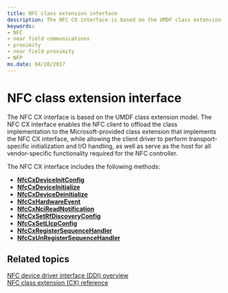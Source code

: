 ```yaml
---
title: NFC class extension interface
description: The NFC CX interface is based on the UMDF class extension model.
keywords:
- NFC
- near field communications
- proximity
- near field proximity
- NFP
ms.date: 04/20/2017
---
```


# NFC class extension interface


The NFC CX interface is based on the UMDF class extension model. The NFC CX interface enables the NFC client to offload the class implementation to the Microsoft-provided class extension that implements the NFC CX interface, while allowing the client driver to perform transport-specific initialization and I/O handling, as well as serve as the host for all vendor-specific functionality required for the NFC controller.

The NFC CX interface includes the following methods:

-   [**NfcCxDeviceInitConfig**](/windows-hardware/drivers/ddi/nfccx/nf-nfccx-nfccxdeviceinitconfig)
-   [**NfcCxDeviceInitialize**](/windows-hardware/drivers/ddi/nfccx/nf-nfccx-nfccxdeviceinitialize)
-   [**NfcCxDeviceDeinitialize**](/windows-hardware/drivers/ddi/nfccx/nf-nfccx-nfccxdevicedeinitialize)
-   [**NfcCxHardwareEvent**](/windows-hardware/drivers/ddi/nfccx/nf-nfccx-nfccxhardwareevent)
-   [**NfcCxNciReadNotification**](/windows-hardware/drivers/ddi/nfccx/nf-nfccx-nfccxncireadnotification)
-   [**NfcCxSetRfDiscoveryConfig**](/windows-hardware/drivers/ddi/nfccx/nf-nfccx-nfccxsetrfdiscoveryconfig)
-   [**NfcCxSetLlcpConfig**](/windows-hardware/drivers/ddi/nfccx/nf-nfccx-nfccxsetllcpconfig)
-   [**NfcCxRegisterSequenceHandler**](/windows-hardware/drivers/ddi/nfccx/nf-nfccx-nfccxregistersequencehandler)
-   [**NfcCxUnRegisterSequenceHandler**](/windows-hardware/drivers/ddi/nfccx/nf-nfccx-nfccxunregistersequencehandler)

 

 
## Related topics
[NFC device driver interface (DDI) overview](/windows-hardware/drivers/ddi/index)  
[NFC class extension (CX) reference](/windows-hardware/drivers/ddi/index)
